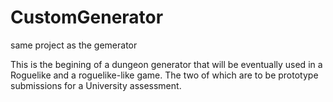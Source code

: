 # CustomGenerator
same project as the gemerator

This is the begining of a dungeon generator that will be eventually used in a Roguelike and a roguelike-like game.
The two of which are to be prototype submissions for a University assessment.
